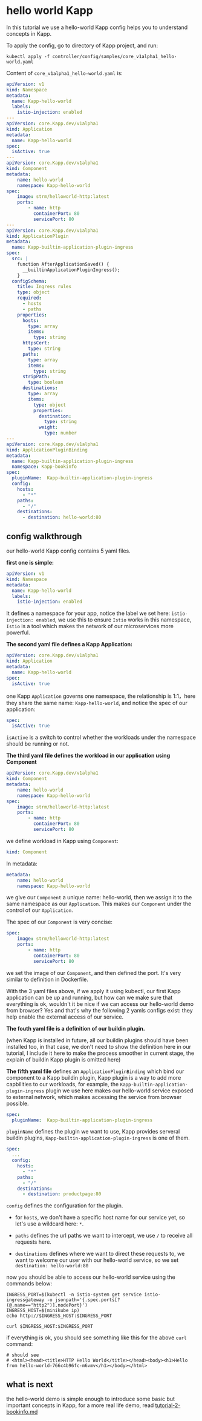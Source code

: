 # hello world Kapp

In this tutorial we use a hello-world Kapp config helps you to understand concepts in Kapp. 

To apply the config, go to directory of Kapp project, and run:

```shell
kubectl apply -f controller/config/samples/core_v1alpha1_hello-world.yaml
```

Content of `core_v1alpha1_hello-world.yaml` is:

```yaml
apiVersion: v1
kind: Namespace
metadata:
  name: Kapp-hello-world
  labels:
    istio-injection: enabled
---
apiVersion: core.Kapp.dev/v1alpha1
kind: Application
metadata:
  name: Kapp-hello-world
spec:
  isActive: true
---
apiVersion: core.Kapp.dev/v1alpha1
kind: Component
metadata:
    name: hello-world
    namespace: Kapp-hello-world
spec:
    image: strm/helloworld-http:latest
    ports:
        - name: http
          containerPort: 80
          servicePort: 80
---
apiVersion: core.Kapp.dev/v1alpha1
kind: ApplicationPlugin
metadata:
  name: Kapp-builtin-application-plugin-ingress
spec:
  src: |
    function AfterApplicationSaved() {
      __builtinApplicationPluginIngress();
    }
  configSchema:
    title: Ingress rules
    type: object
    required:
      - hosts
      - paths
    properties:
      hosts:
        type: array
        items:
          type: string
      httpsCert:
        type: string
      paths:
        type: array
        items:
          type: string
      stripPath:
        type: boolean
      destinations:
        type: array
        items:
          type: object
          properties:
            destination:
              type: string
            weight:
              type: number
---
apiVersion: core.Kapp.dev/v1alpha1
kind: ApplicationPluginBinding
metadata:
  name: Kapp-builtin-application-plugin-ingress
  namespace: Kapp-bookinfo
spec:
  pluginName:  Kapp-builtin-application-plugin-ingress
  config:
    hosts:
      - "*"
    paths:
      - "/"
    destinations:
      - destination: hello-world:80
```

## config walkthrough

our hello-world Kapp config contains 5 yaml files.

  

**first one is simple:**

```yaml
apiVersion: v1
kind: Namespace
metadata:
  name: Kapp-hello-world
  labels:
    istio-injection: enabled
```

It defines a namespace for your app, notice the label we set here: `istio-injection: enabled`, we use this to ensure `Istio` works in this namespace, `Istio` is a tool which makes the network of our microservices more powerful.

  

**The second yaml file defines a Kapp Application:**

```yaml
apiVersion: core.Kapp.dev/v1alpha1
kind: Application
metadata:
  name: Kapp-hello-world
spec:
  isActive: true
```

one Kapp `Application` governs one namespace, the relationship is 1:1，here they share the same name: `Kapp-hello-world`, and notice the spec of our application:

```yaml
spec:
  isActive: true
```

`isActive` is a switch to control whether the workloads under the namespace should be running or not.

  

**The third yaml file defines the workload in our application using Component**

```yaml
apiVersion: core.Kapp.dev/v1alpha1
kind: Component
metadata:
    name: hello-world
    namespace: Kapp-hello-world
spec:
    image: strm/helloworld-http:latest
    ports:
        - name: http
          containerPort: 80
          servicePort: 80
```

we define workload in Kapp using `Component`: 

```yaml
kind: Component
```

In metadata:

```yaml
metadata:
    name: hello-world
    namespace: Kapp-hello-world
```

we give our `Component` a unique name: hello-world, then we assign it to the same namespace as our `Application`. This makes our `Component` under the control of our `Application`.

The spec of our `Component` is very concise:

```yaml
spec:
    image: strm/helloworld-http:latest
    ports:
        - name: http
          containerPort: 80
          servicePort: 80
```

we set the image of our `Component`, and then defined the port. It's very similar to definition in Dockerfile.

  

With the 3 yaml files above, if we apply it using kubectl, our first Kapp application can be up and running, but how can we make sure that everything is ok, wouldn't it be nice if we can access our hello-world demo from browser? Yes and that's why the following 2 yamls configs exist: they help enable the external access of our service.

  

**The fouth yaml file is a definition of our buildin plugin.**

(when Kapp is installed in future, all our buildin plugins should have been installed too, in that case, we don't need to show the definition here in our tutorial, I include it here to make the process smoother in current stage, the explain of buildin Kapp plugin is omitted here)

  

**The fifth yaml file** defines an `ApplicationPluginBinding` which bind our component to a Kapp buildin plugin,  Kapp plugin is a way to add more capbilities to our workloads, for example, the `Kapp-builtin-application-plugin-ingress` plugin we use here makes our hello-world service exposed to external network, which makes accessing the service from browser possible.

```yaml
spec:
  pluginName:  Kapp-builtin-application-plugin-ingress
```

`pluginName` defines the plugin we want to use, Kapp provides serveral buildin plugins, `Kapp-builtin-application-plugin-ingress` is one of them.

```yaml
spec:
  ...
  config:
    hosts:
      - "*"
    paths:
      - "/"
    destinations:
      - destination: productpage:80	
```

`config` defines the configuration for the plugin.

- for `hosts`, we don't have a specific host name for our service yet, so let's use a wildcard here: `*`.

- `paths` defines the url paths we want to intercept, we use `/` to receive all requests here.

- `destinations` defines where we want to direct these requests to, we want to welcome our user with our hello-world service, so we set `destination: hello-world:80`

now you should be able to access our hello-world service using the commands below:

```shell
INGRESS_PORT=$(kubectl -n istio-system get service istio-ingressgateway -o jsonpath='{.spec.ports[?(@.name=="http2")].nodePort}')
INGRESS_HOST=$(minikube ip)
echo http://$INGRESS_HOST:$INGRESS_PORT

curl $INGRESS_HOST:$INGRESS_PORT
```

if everything is ok, you should see something like this for the above `curl` command:

```shell
# should see
# <html><head><title>HTTP Hello World</title></head><body><h1>Hello from hello-world-766c4b96fc-m6vmv</h1></body></html>
```

## what is next 

the hello-world demo is simple enough to introduce some basic but important concepts in Kapp, for a more real life demo, read [tutorial-2-bookinfo.md](todo)